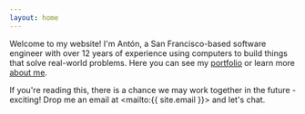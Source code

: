 ```yaml
---
layout: home
---
```


Welcome to my website! I'm Antón, a San Francisco-based software engineer with over 12 years of experience using computers to build things that solve real-world problems. Here you can see my [portfolio](/portfolio) or learn more [about me](/about).

If you're reading this, there is a chance we may work together in the future - exciting! Drop me an email at <mailto:{{ site.email }}> and let's chat.
